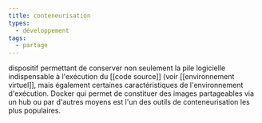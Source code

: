```yaml
---
title: conteneurisation
types:
  - développement
tags:
  - partage
---
```


dispositif permettant de conserver non seulement la pile logicielle indispensable à l'exécution du [[code source]] (voir [[environnement virtuel]], mais également certaines caractéristiques de l'environnement d'exécution.
Docker qui permet de constituer des images partageables via un hub ou par d'autres moyens est l'un des outils de conteneurisation les plus populaires.
